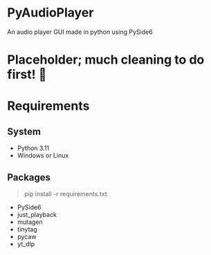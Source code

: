 # PyAudioPlayer
An audio player GUI made in python using PySide6

# Placeholder; much cleaning to do first! 🧹

# Requirements
## System
- Python 3.11
- Windows or Linux
## Packages 
>pip install -r requirements.txt
- PySide6
- just_playback
- mutagen
- tinytag
- pycaw
- yt_dlp
